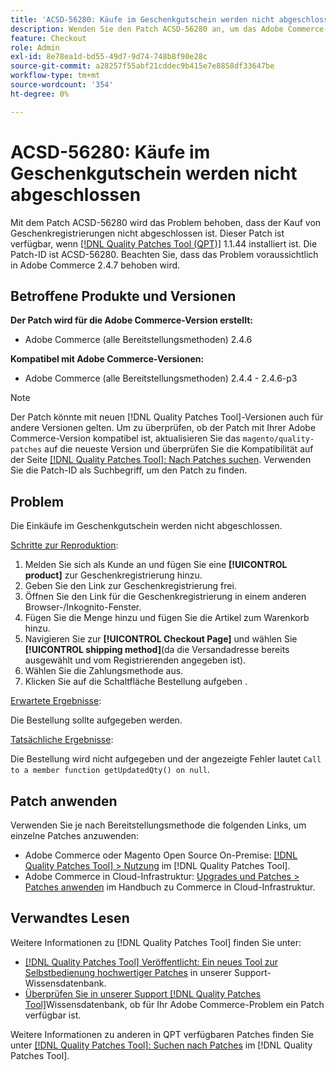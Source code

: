 ```yaml
---
title: 'ACSD-56280: Käufe im Geschenkgutschein werden nicht abgeschlossen'
description: Wenden Sie den Patch ACSD-56280 an, um das Adobe Commerce-Problem zu beheben, bei dem der Kauf von Geschenkgutscheinen nicht abgeschlossen ist
feature: Checkout
role: Admin
exl-id: 8e78ea1d-bd55-49d7-9d74-748b8f90e28c
source-git-commit: a28257f55abf21cddec9b415e7e8858df33647be
workflow-type: tm+mt
source-wordcount: '354'
ht-degree: 0%

---
```


# ACSD-56280: Käufe im Geschenkgutschein werden nicht abgeschlossen

Mit dem Patch ACSD-56280 wird das Problem behoben, dass der Kauf von Geschenkregistrierungen nicht abgeschlossen ist. Dieser Patch ist verfügbar, wenn [[!DNL Quality Patches Tool (QPT)]](/help/announcements/adobe-commerce-announcements/magento-quality-patches-released-new-tool-to-self-serve-quality-patches.md) 1.1.44 installiert ist. Die Patch-ID ist ACSD-56280. Beachten Sie, dass das Problem voraussichtlich in Adobe Commerce 2.4.7 behoben wird.

## Betroffene Produkte und Versionen

**Der Patch wird für die Adobe Commerce-Version erstellt:**

* Adobe Commerce (alle Bereitstellungsmethoden) 2.4.6

**Kompatibel mit Adobe Commerce-Versionen:**

* Adobe Commerce (alle Bereitstellungsmethoden) 2.4.4 - 2.4.6-p3

>[!NOTE]
>
>Der Patch könnte mit neuen [!DNL Quality Patches Tool]-Versionen auch für andere Versionen gelten. Um zu überprüfen, ob der Patch mit Ihrer Adobe Commerce-Version kompatibel ist, aktualisieren Sie das `magento/quality-patches` auf die neueste Version und überprüfen Sie die Kompatibilität auf der Seite [[!DNL Quality Patches Tool]: Nach Patches suchen](https://experienceleague.adobe.com/tools/commerce-quality-patches/index.html?lang=de). Verwenden Sie die Patch-ID als Suchbegriff, um den Patch zu finden.

## Problem

Die Einkäufe im Geschenkgutschein werden nicht abgeschlossen.

<u>Schritte zur Reproduktion</u>:

1. Melden Sie sich als Kunde an und fügen Sie eine **[!UICONTROL product]** zur Geschenkregistrierung hinzu.
1. Geben Sie den Link zur Geschenkregistrierung frei.
1. Öffnen Sie den Link für die Geschenkregistrierung in einem anderen Browser-/Inkognito-Fenster.
1. Fügen Sie die Menge hinzu und fügen Sie die Artikel zum Warenkorb hinzu.
1. Navigieren Sie zur **[!UICONTROL Checkout Page]** und wählen Sie **[!UICONTROL shipping method]**(da die Versandadresse bereits ausgewählt und vom Registrierenden angegeben ist).
1. Wählen Sie die Zahlungsmethode aus.
1. Klicken Sie auf die Schaltfläche Bestellung aufgeben .

<u>Erwartete Ergebnisse</u>:

Die Bestellung sollte aufgegeben werden.

<u>Tatsächliche Ergebnisse</u>:

Die Bestellung wird nicht aufgegeben und der angezeigte Fehler lautet `Call to a member function getUpdatedQty() on null`.

## Patch anwenden

Verwenden Sie je nach Bereitstellungsmethode die folgenden Links, um einzelne Patches anzuwenden:

* Adobe Commerce oder Magento Open Source On-Premise: [[!DNL Quality Patches Tool] > Nutzung](https://experienceleague.adobe.com/docs/commerce-operations/tools/quality-patches-tool/usage.html?lang=de) im [!DNL Quality Patches Tool].
* Adobe Commerce in Cloud-Infrastruktur: [Upgrades und Patches > Patches anwenden](https://experienceleague.adobe.com/docs/commerce-cloud-service/user-guide/develop/upgrade/apply-patches.html?lang=de) im Handbuch zu Commerce in Cloud-Infrastruktur.

## Verwandtes Lesen

Weitere Informationen zu [!DNL Quality Patches Tool] finden Sie unter:

* [[!DNL Quality Patches Tool] Veröffentlicht: Ein neues Tool zur Selbstbedienung hochwertiger Patches](/help/announcements/adobe-commerce-announcements/magento-quality-patches-released-new-tool-to-self-serve-quality-patches.md) in unserer Support-Wissensdatenbank.
* [Überprüfen Sie in unserer Support [!DNL Quality Patches Tool]](/help/support-tools/patches-available-in-qpt-tool/check-patch-for-magento-issue-with-magento-quality-patches.md)Wissensdatenbank, ob für Ihr Adobe Commerce-Problem ein Patch verfügbar ist.

Weitere Informationen zu anderen in QPT verfügbaren Patches finden Sie unter [[!DNL Quality Patches Tool]: Suchen nach Patches](https://experienceleague.adobe.com/tools/commerce-quality-patches/index.html?lang=de) im [!DNL Quality Patches Tool].
